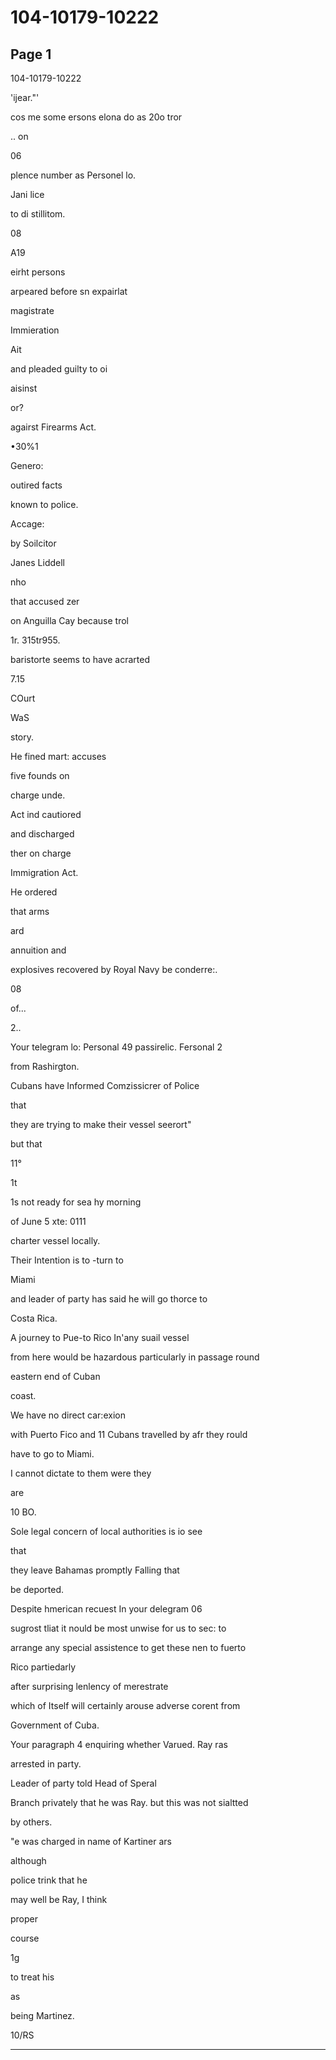# 104-10179-10222

## Page 1

104-10179-10222

'ijear."'

cos me some ersons elona do as 20o tror

.. on

06

plence number as Personel lo.

Jani lice

to di stillitom.

08

A19

eirht persons

arpeared before sn expairlat

magistrate

Immieration

Ait

and pleaded guilty to oi

aisinst

or?

agairst Firearms Act.

•30%1

Genero:

outired facts

known to police.

Accage:

by Soilcitor

Janes Liddell

nho

that accused zer

on Anguilla Cay because trol

1r. 315tr955.

baristorte seems to have acrarted

7.15

COurt

WaS

story.

He fined mart: accuses

five founds on

charge unde.

Act ind cautiored

and discharged

ther on charge

Immigration Act.

He ordered

that arms

ard

annuition and

explosives recovered by Royal Navy be conderre:.

08

of...

2..

Your telegram lo: Personal 49 passirelic. Fersonal 2

from Rashirgton.

Cubans have Informed Comzissicrer of Police

that

they are trying to make their vessel seerort"

but that

11°

1t

1s not ready for sea hy morning

of June 5 xte: 0111

charter vessel locally.

Their Intention is to -turn to

Miami

and leader of party has said he will go thorce to

Costa Rica.

A journey to Pue-to Rico In'any suail vessel

from here would be hazardous particularly in passage round

eastern end of Cuban

coast.

We have no direct car:exion

with Puerto Fico and 11 Cubans travelled by afr they rould

have to go to Miami.

I cannot dictate to them were they

are

10 BO.

Sole legal concern of local authorities is io see

that

they leave Bahamas promptly Falling that

be deported.

Despite hmerican recuest In your delegram 06

sugrost tliat it nould be most unwise for us to sec: to

arrange any special assistence to get these nen to fuerto

Rico partiedarly

after surprising lenlency of merestrate

which of Itself will certainly arouse adverse corent from

Government of Cuba.

Your paragraph 4 enquiring whether Varued. Ray ras

arrested in party.

Leader of party told Head of Speral

Branch privately that he was Ray. but this was not sialtted

by others.

"e was charged in name of Kartiner ars

although

police trink that he

may well be Ray, I think

proper

course

1g

to treat his

as

being Martinez.

10/RS

---

